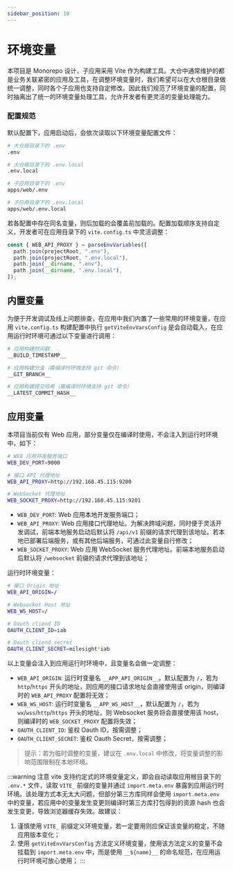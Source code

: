 ```yaml
---
sidebar_position: 10
---
```


# 环境变量

本项目是 Monorepo 设计，子应用采用 Vite 作为构建工具。大仓中通常维护的都是业务关联紧密的应用及工具，在调整环境变量时，我们希望可以在大仓根目录做统一调整，同时各个子应用也支持自定修改。因此我们规范了环境变量的配置，同时抽离出了统一的环境变量处理工具，允许开发者有更灵活的变量处理能力。

### 配置规范

默认配置下，应用启动后，会依次读取以下环境变量配置文件：

```bash
# 大仓根目录下的 .env
.env

# 大仓根目录下的 .env.local
.env.local

# 子应用目录下的 .env
apps/web/.env

# 子应用目录下的 .env.local
apps/web/.env.local
```

若各配置中存在同名变量，则后加载的会覆盖前加载的。配置加载顺序支持自定义，开发者可在应用目录下的 `vite.config.ts` 中灵活调整：

```ts
const { WEB_API_PROXY } = parseEnvVariables([
  path.join(projectRoot, ".env"),
  path.join(projectRoot, ".env.local"),
  path.join(__dirname, ".env"),
  path.join(__dirname, ".env.local"),
]);
```

## 内置变量

为便于开发调试及线上问题排查，在应用中我们内置了一些常用的环境变量，在应用 `vite.config.ts` 构建配置中执行 `getViteEnvVarsConfig` 是会自动载入，在应用运行时环境可通过以下变量进行调用：

```bash
# 应用构建时间戳
__BUILD_TIMESTAMP__

# 应用构建分支（需编译时环境支持 git 命令）
__GIT_BRANCH__

# 应用构建提交哈希（需编译时环境支持 git 命令）
__LATEST_COMMIT_HASH__
```

## 应用变量

本项目当前仅有 Web 应用，部分变量仅在编译时使用，不会注入到运行时环境中，如下：

```bash
# WEB 应用开发服务端口
WEB_DEV_PORT=9000

# 接口 API 代理地址
WEB_API_PROXY=http://192.168.45.115:9200

# WebSocket 代理地址
WEB_SOCKET_PROXY=http://192.168.45.115:9201
```

- `WEB_DEV_PORT`: Web 应用本地开发服务端口；
- `WEB_API_PROXY`: Web 应用接口代理地址。为解决跨域问题，同时便于灵活开发调试，前端本地服务启动后默认将 `/api/v1` 前缀的请求代理到该地址。若本地已部署后端服务，或有其他后端服务，可通过此变量自行修改；
- `WEB_SOCKET_PROXY`: Web 应用 WebSocket 服务代理地址。前端本地服务启动后默认将 `/websocket` 前缀的请求代理到该地址；

运行时环境变量：

```bash
# 接口 Origin 地址
WEB_API_ORIGIN=/

# Websocket Host 地址
WEB_WS_HOST=/

# Oauth cliend ID
OAUTH_CLIENT_ID=iab

# Oauth cliend secret
OAUTH_CLIENT_SECRET=milesight*iab
```

以上变量会注入到应用运行时环境中，且变量名会做一定调整：

- `WEB_API_ORIGIN`: 运行时变量名 `__APP_API_ORIGIN__`，默认配置为 `/`，若为 `http`/`https` 开头的地址，则应用的接口请求地址会直接使用该 origin，则编译时的 `WEB_API_PROXY` 配置将无效；
- `WEB_WS_HOST`: 运行时变量名 `__APP_WS_HOST__`，默认配置为 `/`，若为 `wx`/`wss`/`http`/`https` 开头的地址，则 Websocket 服务将会直接使用该 host，则编译时的 `WEB_SOCKET_PROXY` 配置将失效；
- `OAUTH_CLIENT_ID`: 鉴权 Oauth ID，按需调整；
- `OAUTH_CLIENT_SECRET`: 鉴权 Oauth Secret，按需调整；

> 提示：若为临时调整的变量，建议在 `.env.local` 中修改，将变量调整的影响范围限制在本地环境。

:::warning 注意
vite 支持约定式的环境变量定义，即会自动读取应用根目录下的 `.env.*` 文件，读取 `VITE_` 前缀的变量并通过 `import.meta.env` 暴露到应用运行时环境。该处理方式本无太大问题，但部分第三方库同样会使用 `import.meta.env` 中的变量，若应用中的变量发生变更则编译时第三方库打包得到的资源 hash 也会发生变更，导致浏览器缓存失效。故建议：

1. 谨慎使用 `VITE_` 前缀定义环境变量，若一定要用则应保证该变量的稳定，不随应用版本变化；
2. 使用 `getViteEnvVarsConfig` 方法定义环境变量，使用该方法定义的变量不会挂载到 `import.meta.env` 中，而是使用 `__${name}__` 的命名规范，在应用运行时环境可放心使用；
   :::
